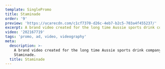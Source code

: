 ```yaml
---
template: SinglePromo
title: Staminade
order: '9'
preview: 'https://ucarecdn.com/c1cf7370-d26c-4eb7-b2c5-703a4f455237/'
excerpt: A brand video created for the long time Aussie sports drink company Staminade.
video: '202167719'
tags: 'promo, ad, video, videography'
meta:
  description: >-
    A brand video created for the long time Aussie sports drink company
    Staminade.
  title: Staminade
---
```



